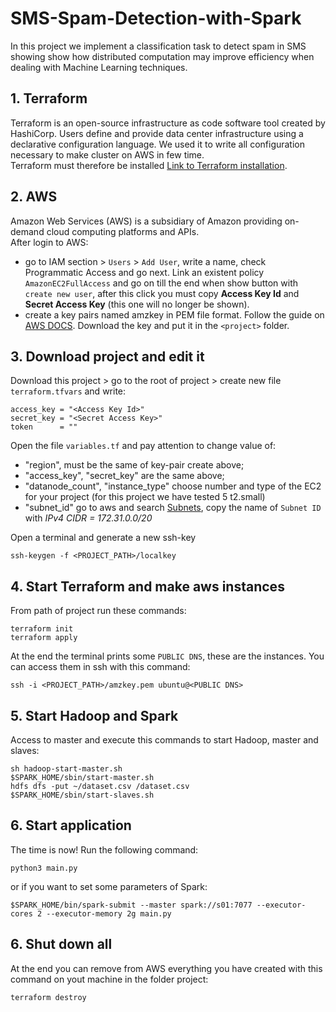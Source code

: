 # SMS-Spam-Detection-with-Spark
In this project we implement a classification task to detect spam in SMS showing show how distributed computation may improve efficiency when dealing with Machine Learning techniques.

## 1. Terraform
Terraform is an open-source infrastructure as code software tool created by HashiCorp. Users define and provide data center infrastructure using a declarative configuration language. We used it to write all configuration necessary to make cluster on AWS in few time.\
Terraform must therefore be installed [Link to Terraform installation](https://www.terraform.io/docs/cli/install/apt.html).
## 2. AWS
Amazon Web Services (AWS) is a subsidiary of Amazon providing on-demand cloud computing platforms and APIs.\
After login to AWS:
- go to IAM section > `Users` > `Add User`, write a name, check Programmatic Access and go next. Link an existent policy `AmazonEC2FullAccess` and go on till the end when show button with `create new user`, after this click you must copy **Access Key Id** and **Secret Access Key** (this one will no longer be shown).
- create a key pairs named amzkey in PEM file format. Follow the guide on [AWS DOCS](https://docs.aws.amazon.com/AWSEC2/latest/UserGuide/ec2-key-pairs.html#having-ec2-create-your-key-pair). Download the key and put it in the `<project>` folder.
## 3. Download project and edit it
Download this project > go to the root of project > create new file `terraform.tfvars` and write:
```
access_key = "<Access Key Id>"
secret_key = "<Secret Access Key>"
token      = ""
```
Open the file `variables.tf` and pay attention to change value of:
- "region", must be the same of key-pair create above;
- "access_key", "secret_key" are the same above;
- "datanode_count", "instance_type" choose number and type of the EC2 for your project (for this project we have tested 5 t2.small)
- "subnet_id" go to aws and search [Subnets](https://console.aws.amazon.com/vpc/home?region=us-east-1#subnets:), copy the name of `Subnet ID` with *IPv4 CIDR = 172.31.0.0/20*

Open a terminal and generate a new ssh-key
```
ssh-keygen -f <PROJECT_PATH>/localkey
```
## 4. Start Terraform and make aws instances
From path of project run these commands:
```
terraform init
terraform apply
```
At the end the terminal prints some `PUBLIC DNS`, these are the instances. You can access them in ssh with this command:
```
ssh -i <PROJECT_PATH>/amzkey.pem ubuntu@<PUBLIC DNS>
```
## 5. Start Hadoop and Spark
Access to master and execute this commands to start Hadoop, master and slaves:
```
sh hadoop-start-master.sh
$SPARK_HOME/sbin/start-master.sh
hdfs dfs -put ~/dataset.csv /dataset.csv
$SPARK_HOME/sbin/start-slaves.sh
```
## 6. Start application
The time is now! Run the following command:
```
python3 main.py
```
or if you want to set some parameters of Spark:
```
$SPARK_HOME/bin/spark-submit --master spark://s01:7077 --executor-cores 2 --executor-memory 2g main.py
```
## 6. Shut down all
At the end you can remove from AWS everything you have created with this command on yout machine in the folder project:
```
terraform destroy
```
